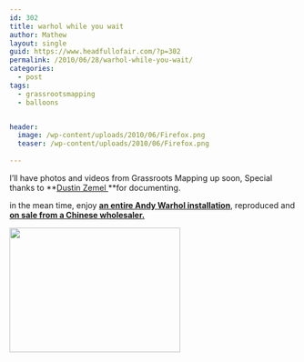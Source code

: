 ```yaml
---
id: 302
title: warhol while you wait
author: Mathew
layout: single
guid: https://www.headfullofair.com/?p=302
permalink: /2010/06/28/warhol-while-you-wait/
categories:
  - post
tags:
  - grassrootsmapping
  - balloons


header:
  image: /wp-content/uploads/2010/06/Firefox.png
  teaser: /wp-content/uploads/2010/06/Firefox.png
  
---
```

I&#8217;ll have photos and videos from Grassroots Mapping up soon, Special thanks to **[Dustin Zemel ][1]**for documenting.

in the mean time, enjoy **[an entire Andy Warhol installation][2]**, reproduced and **[on sale from a Chinese wholesaler.][3]**

[<img class="alignnone size-medium wp-image-303" title="Clouds by Andy Warhol by China Wholesale LTD" src="https://www.headfullofair.com/wp-content/uploads/2010/06/Firefox-300x219.png" alt="" width="300" height="219" />][4]

 [1]: http://vimeo.com/artradio
 [2]: http://www.flickr.com/photos/smitten/57866174/
 [3]: http://www.sz-wholesale.com/p/foil-balloons/pillow-shaped-foil-balloon-166956.html
 [4]: /wp-content/uploads/2010/06/Firefox.png